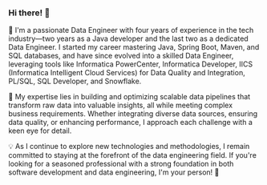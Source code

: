 ### Hi there! 👋

👋 I'm a passionate Data Engineer with four years of experience in the tech industry—two years as a Java developer and the last two as a dedicated Data Engineer. I started my career mastering Java, Spring Boot, Maven, and SQL databases, and have since evolved into a skilled Data Engineer, leveraging tools like Informatica PowerCenter, Informatica Developer, IICS (Informatica Intelligent Cloud Services) for Data Quality and Integration, PL/SQL, SQL Developer, and Snowflake.

🚀 My expertise lies in building and optimizing scalable data pipelines that transform raw data into valuable insights, all while meeting complex business requirements. Whether integrating diverse data sources, ensuring data quality, or enhancing performance, I approach each challenge with a keen eye for detail.

💡 As I continue to explore new technologies and methodologies, I remain committed to staying at the forefront of the data engineering field. If you're looking for a seasoned professional with a strong foundation in both software development and data engineering, I'm your person! 🙌

<!--
**TonyFiuma/TonyFiuma** is a ✨ _special_ ✨ repository because its `README.md` (this file) appears on your GitHub profile.

Here are some ideas to get you started:

- 🔭 I’m currently working on ...
- 🌱 I’m currently learning ...
- 👯 I’m looking to collaborate on ...
- 🤔 I’m looking for help with ...
- 💬 Ask me about ...
- 📫 How to reach me: ...
- 😄 Pronouns: ...
- ⚡ Fun fact: ...
-->
